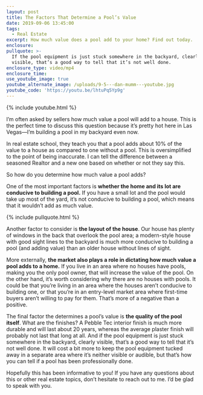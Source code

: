 ```yaml
---
layout: post
title: The Factors That Determine a Pool’s Value
date: 2019-09-06 13:45:00
tags:
  - Real Estate
excerpt: How much value does a pool add to your home? Find out today.
enclosure:
pullquote: >-
  If the pool equipment is just stuck somewhere in the backyard, clearly
  visible, that’s a good way to tell that it’s not well done.
enclosure_type: video/mp4
enclosure_time:
use_youtube_image: true
youtube_alternate_image: /uploads/9-5---dan-mumm---youtube.jpg
youtube_code: 'https://youtu.be/lhtuPq5Yp9g'
---
```


{% include youtube.html %}

I’m often asked by sellers how much value a pool will add to a house. This is the perfect time to discuss this question because it’s pretty hot here in Las Vegas—I’m building a pool in my backyard even now.&nbsp;

In real estate school, they teach you that a pool adds about 10% of the value to a house as compared to one without a pool. This is oversimplified to the point of being inaccurate. I can tell the difference between a seasoned Realtor and a new one based on whether or not they say this.

So how do you determine how much value a pool adds?

One of the most important factors is **whether the home and its lot are conducive to building a pool.** If you have a small lot and the pool would take up most of the yard, it’s not conducive to building a pool, which means that it wouldn’t add as much value.

{% include pullquote.html %}

Another factor to consider is **the layout of the house**. Our house has plenty of windows in the back that overlook the pool area; a modern-style house with good sight lines to the backyard is much more conducive to building a pool (and adding value) than an older house without lines of sight.

More externally, **the market also plays a role in dictating how much value a pool adds to a home.** If you live in an area where no houses have pools, making you the only pool owner, that will increase the value of the pool. On the other hand, it’s worth considering why there are no houses with pools. It could be that you’re living in an area where the houses aren’t conducive to building one, or that you’re in an entry-level market area where first-time buyers aren’t willing to pay for them. That’s more of a negative than a positive.

The final factor the determines a pool’s value is **the quality of the pool itself**. What are the finishes? A Pebble Tec interior finish is much more durable and will last about 20 years, whereas the average plaster finish will probably not last that long at all. And if the pool equipment is just stuck somewhere in the backyard, clearly visible, that’s a good way to tell that it’s not well done. It will cost a bit more to keep the pool equipment tucked away in a separate area where it’s neither visible or audible, but that’s how you can tell if a pool has been professionally done.

Hopefully this has been informative to you\! If you have any questions about this or other real estate topics, don’t hesitate to reach out to me. I’d be glad to speak with you.